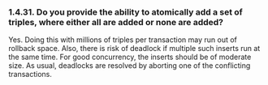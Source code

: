 <div>

<div>

<div>

<div>

### 1.4.31. Do you provide the ability to atomically add a set of triples, where either all are added or none are added?

</div>

</div>

</div>

Yes. Doing this with millions of triples per transaction may run out of
rollback space. Also, there is risk of deadlock if multiple such inserts
run at the same time. For good concurrency, the inserts should be of
moderate size. As usual, deadlocks are resolved by aborting one of the
conflicting transactions.

</div>
